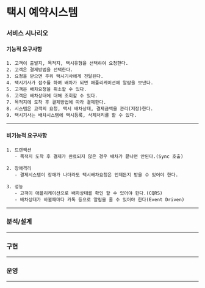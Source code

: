 # 택시 예약시스템

### 서비스 시나리오

#### 기능적 요구사항

    1. 고객이 출발지, 목적지, 택시유형을 선택하여 요청한다.
    2. 고객은 결제방법을 선택한다.
    3. 요청을 받으면 주위 택시기사에게 전달된다.
    4. 택시기사가 접수를 하여 배차가 되면 애플리케이션에 알람을 보낸다.
    5. 고객은 배차요청을 취소할 수 있다.
    6. 고객은 배차상태에 대해 조회할 수 있다.
    7. 목적지에 도착 후 결제방법에 따라 결제한다. 
    8. 시스템은 고객의 요청, 택시 배차상태, 결제금액을 관리(저장)한다.
    9. 택시기사는 배차시스템에 택시등록, 삭제처리를 할 수 있다.
*****

#### 비기능적 요구사항
    
    1. 트랜잭션
       - 목적지 도착 후 결제가 완료되지 않은 경우 배차가 끝나면 안된다.(Sync 호출)
       
    2. 장애격리
       - 결제시스템이 장애가 나더라도 택시배차요청은 언제든지 받을 수 있어야 한다.
       
    3. 성능
       - 고객이 애플리케이션으로 배차상태를 확인 할 수 있어야 한다.(CQRS)
       - 배차상태가 바뀔때마다 카톡 등으로 알림을 줄 수 있어야 한다(Event Driven)    
*****

### 분석/설계

*****

### 구현

*****

### 운영

*****
